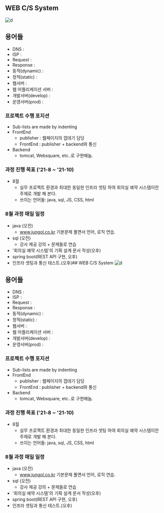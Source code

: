 ## WEB C/S System
![d](https://mobidev.biz/wp-content/uploads/2021/07/3-tier-web-architecture.jpg)
## 용어들
+ DNS : 
+ ISP : 
+ Request :
+ Response :
+ 동적(dynamic) :
+ 정적(static) :
+ 웹서버 :
+ 웹 어플리케이션 서버 :
+ 개발서버(develop) :
+ 운영서버(prod) :
### 프로젝트 수행 포지션
+ Sub-lists are made by indenting 
+ FrontEnd
  - publisher : 웹페이지의 껍데기 담당
  - FrontEnd : publisher + backend와 통신
+ Backend
  - tomcat, Websquare, etc..로 구현해놈.
### 과정 진행 목표 ('21-8 ~ '21-10)
+ 8월
  - 실무 프로젝트 환경과 최대한 동일한 인프라 셋팅 하여 회의실 예약 시스템이란 주제로 개발 해 본다.
  - 쓰이는 언어들: java, sql, JS, CSS, html
### 8월 과정 매일 일정
+ java (오전)
  - www.jungol.co.kr 기본문제 풀면서 언어, 로직 연습.
+ sql (오전)
  - 강사 제공 강의 + 문제들로 연습
+ '회의실 예약 시스템'의 기획 설계 문서 작성(오후)
+ spring boot(REST API 구현, 오후)
+ 인프라 셋팅과 통신 테스트.(오후)## WEB C/S System
![d](https://mobidev.biz/wp-content/uploads/2021/07/3-tier-web-architecture.jpg)
## 용어들
+ DNS : 
+ ISP : 
+ Request :
+ Response :
+ 동적(dynamic) :
+ 정적(static) :
+ 웹서버 :
+ 웹 어플리케이션 서버 :
+ 개발서버(develop) :
+ 운영서버(prod) :
### 프로젝트 수행 포지션
+ Sub-lists are made by indenting 
+ FrontEnd
  - publisher : 웹페이지의 껍데기 담당
  - FrontEnd : publisher + backend와 통신
+ Backend
  - tomcat, Websquare, etc..로 구현해놈.
### 과정 진행 목표 ('21-8 ~ '21-10)
+ 8월
  - 실무 프로젝트 환경과 최대한 동일한 인프라 셋팅 하여 회의실 예약 시스템이란 주제로 개발 해 본다.
  - 쓰이는 언어들: java, sql, JS, CSS, html
### 8월 과정 매일 일정
+ java (오전)
  - www.jungol.co.kr 기본문제 풀면서 언어, 로직 연습.
+ sql (오전)
  - 강사 제공 강의 + 문제들로 연습
+ '회의실 예약 시스템'의 기획 설계 문서 작성(오후)
+ spring boot(REST API 구현, 오후)
+ 인프라 셋팅과 통신 테스트.(오후)